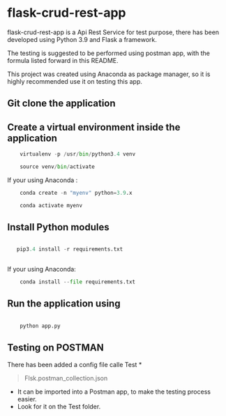 # flask-crud-rest-app

flask-crud-rest-app is a Api Rest Service for test purpose, there has been developed using Python 3.9 and Flask a framework.

The testing is suggested to be performed using postman app, with the formula listed forward in this README.

This project was created using Anaconda as package manager, so it is highly recommended use it on testing this app.

## Git clone the application

## Create a virtual environment inside the application 

```python
    virtualenv -p /usr/bin/python3.4 venv    

    source venv/bin/activate
```
If your using Anaconda : 
```python
	conda create -n "myenv" python=3.9.x

	conda activate myenv
```

## Install Python modules

```python

   pip3.4 install -r requirements.txt 
    
```
If your using Anaconda: 
```python
	conda install --file requirements.txt
```
## Run the application using

```python

    python app.py

```

## Testing on POSTMAN

There has been added a config file calle Test *

> Flsk.postman_collection.json

* It can be imported into a Postman app, to make the testing process easier.
* Look for it on the Test folder.